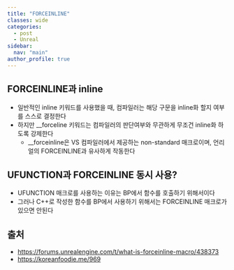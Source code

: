 ```yaml
---
title: "FORCEINLINE"
classes: wide
categories: 
  - post
  - Unreal
sidebar:
  nav: "main"
author_profile: true
---
```

   
## FORCEINLINE과 inline
* 일반적인 inline 키워드를 사용했을 때, 컴파일러는 해당 구문을 inline화 할지 여부를 스스로 결정한다
* 하지만 __forceline 키워드는 컴파일러의 판단여부와 무관하게 무조건 inline화 하도록 강제한다
  * __forceinline은 VS 컴파일러에서 제공하는 non-standard 매크로이며, 언리얼의 FORCEINLINE과 유사하게 작동한다

## UFUNCTION과 FORCEINLINE 동시 사용?
* UFUNCTION 매크로를 사용하는 이유는 BP에서 함수를 호출하기 위해서이다
* 그러나 C++로 작성한 함수를 BP에서 사용하기 위해서는 FORCEINLINE 매크로가 있으면 안된다

## 출처
* <https://forums.unrealengine.com/t/what-is-forceinline-macro/438373>
* <https://koreanfoodie.me/969>